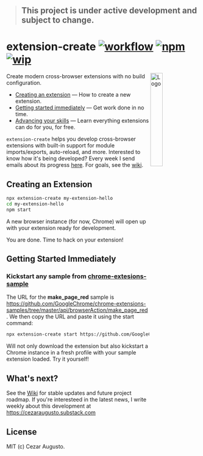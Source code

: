 > ## This project is under active development and subject to change.

[action-image]: https://github.com/cezaraugusto/extension-create/workflows/CI/badge.svg
[action-url]: https://github.com/cezaraugusto/extension-create/actions
[npm-image]: https://img.shields.io/npm/v/extension-create.svg
[npm-url]: https://npmjs.org/package/extension-create
[wip-image]: https://img.shields.io/badge/under-development-orange.svg
[wip-url]: https://github.com/cezaraugusto/extension-create

# extension-create [![workflow][action-image]][action-url] [![npm][npm-image]][npm-url] [![wip][wip-image]][wip-url]

<img alt="Logo" align="right" src="https://user-images.githubusercontent.com/4672033/102850460-4d22aa80-43f8-11eb-82db-9efce586f73e.png" width="25%" />

Create modern cross-browser extensions with no build configuration.

- [Creating an extension](#creating-an-extension) — How to create a new extension.
- [Getting started immediately](#getting-started-immediately) — Get work done in no time.
- [Advancing your skills](https://github.com/cezaraugusto/browser-extensions-book) — Learn everything extensions can do for you, for free.

`extension-create` helps you develop cross-browser extensions with built-in support for module imports/exports, auto-reload, and more. Interested to know how it's being developed? Every week I send emails about its progress [here](https://cezaraugusto.substack.com/). For goals, see the [wiki](https://github.com/cezaraugusto/extension-create/wiki/This-initiative).

## Creating an Extension

```sh
npx extension-create my-extension-hello
cd my-extension-hello
npm start
```

A new browser instance (for now, Chrome) will open up with your extension ready for development.

You are done. Time to hack on your extension!

<!-- TODO: Add "extension-hello" sample
<p align="center">
<img src="" width="600" alt="npm start">
</p>
-->

## Getting Started Immediately

### Kickstart any sample from [chrome-extesions-sample](https://github.com/GoogleChrome/chrome-extensions-samples/)

The URL for the **make_page_red** sample is https://github.com/GoogleChrome/chrome-extensions-samples/tree/master/api/browserAction/make_page_red. We then copy the URL and paste it using the start command:

```sh
npx extension-create start https://github.com/GoogleChrome/chrome-extensions-samples/tree/master/api/browserAction/make_page_red
```

<!-- TODO: add getting started sample
<p align="center">
<img src="https://user-images.githubusercontent.com/4672033/105644192-e0755280-5e72-11eb-90bd-658224eb33c7.gif" width="600" alt="npm start">
</p>
 -->
Will not only download the extension but also kickstart a Chrome instance in a fresh profile with your sample extension loaded. Try it yourself!

## What's next?

See the [Wiki](https://github.com/cezaraugusto/extension-create/wiki) for stable updates and future project roadmap. If you're interesteed in the latest news, I write weekly about this development at https://cezaraugusto.substack.com

## License

MIT (c) Cezar Augusto.
